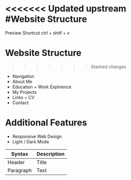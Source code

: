 <<<<<<< Updated upstream
#Website Structure
=======
Preview Shortcut ctrl + shitf + v

# Website Structure
>>>>>>> Stashed changes
- Navigation
- About Me
- Education + Work Expirience
- My Projects
- Links + CV
- Contact

# Additional Features
- Responsive Web Design
- Light / Dark Mode

| Syntax | Description |
| ------ | ----------- |
| Header | Title |
| Paragraph | Text 